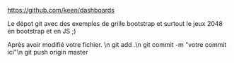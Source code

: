 https://github.com/keen/dashboards

Le dépot git avec des exemples de grille bootstrap et surtout le jeux 2048 en bootstrap et en JS ;)

Après avoir modifié votre fichier. \n
git add .\n
git commit -m "votre commit ici"\n
git push origin master